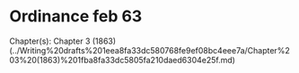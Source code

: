# Ordinance feb 63

Chapter(s): Chapter 3 (1863) (../Writing%20drafts%201eea8fa33dc580768fe9ef08bc4eee7a/Chapter%203%20(1863)%201fba8fa33dc5805fa210daed6304e25f.md)